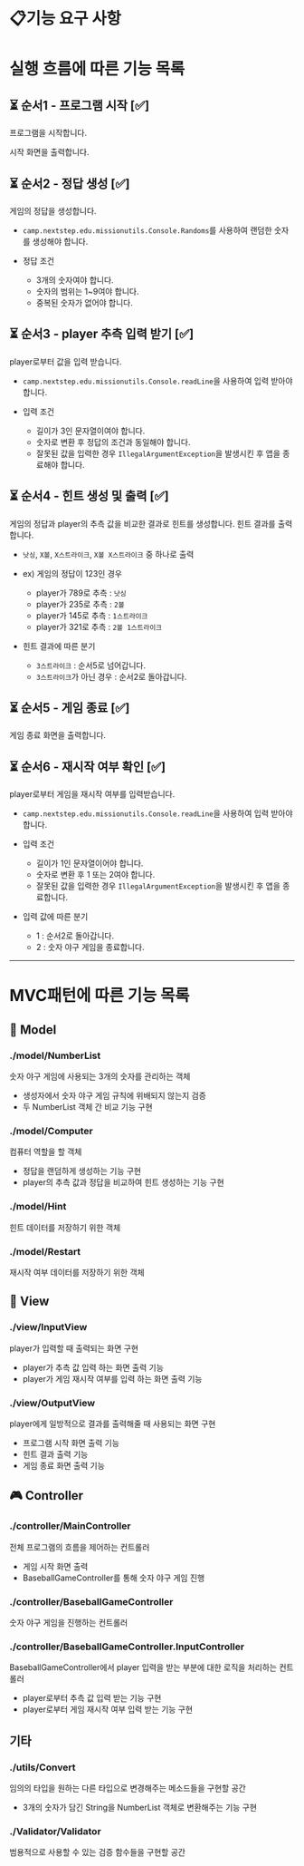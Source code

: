 # 📋기능 요구 사항

# 실행 흐름에 따른 기능 목록

## ⏳ 순서1 - 프로그램 시작 [✅]

프로그램을 시작합니다.

시작 화면을 출력합니다.

## ⏳ 순서2 - 정답 생성 [✅]

게임의 정답을 생성합니다.

* `camp.nextstep.edu.missionutils.Console.Randoms`를 사용하여 랜덤한 숫자를 생성해야 합니다.

* 정답 조건
    * 3개의 숫자여야 합니다.
    * 숫자의 범위는 1~9여야 합니다.
    * 중복된 숫자가 없어야 합니다.

## ⏳ 순서3 - player 추측 입력 받기 [✅]

player로부터 값을 입력 받습니다.

* `camp.nextstep.edu.missionutils.Console.readLine`을 사용하여 입력 받아야 합니다.

* 입력 조건
    * 길이가 3인 문자열이여야 합니다.
    * 숫자로 변환 후 정답의 조건과 동일해야 합니다.
    * 잘못된 값을 입력한 경우 `IllegalArgumentException`을 발생시킨 후 앱을 종료해야 합니다.

## ⏳ 순서4 - 힌트 생성 및 출력 [✅]

게임의 정답과 player의 추측 값을 비교한 결과로 힌트를 생성합니다.
힌트 결과를 출력합니다.

* `낫싱`, `X볼`, `X스트라이크`, `X볼 X스트라이크` 중 하나로 출력
* ex) 게임의 정답이 123인 경우
    * player가 789로 추측 : `낫싱`
    * player가 235로 추측 : `2볼`
    * player가 145로 추측 : `1스트라이크`
    * player가 321로 추측 : `2볼 1스트라이크`

* 힌트 결과에 따른 분기
    * `3스트라이크` : 순서5로 넘어갑니다.
    * `3스트라이크`가 아닌 경우 : 순서2로 돌아갑니다.

## ⏳ 순서5 - 게임 종료 [✅]

게임 종료 화면을 출력합니다.

## ⏳ 순서6 - 재시작 여부 확인 [✅]

player로부터 게임을 재시작 여부를 입력받습니다.

* `camp.nextstep.edu.missionutils.Console.readLine`을 사용하여 입력 받아야 합니다.
* 입력 조건
    * 길이가 1인 문자열이어야 합니다.
    * 숫자로 변환 후 1 또는 2여야 합니다.
    * 잘못된 값을 입력한 경우 `IllegalArgumentException`을 발생시킨 후 앱을 종료합니다.

* 입력 값에 따른 분기
    * 1 : 순서2로 돌아갑니다.
    * 2 : 숫자 야구 게임을 종료합니다.

---

# MVC패턴에 따른 기능 목록

## 🧑 Model

### ./model/NumberList

숫자 야구 게임에 사용되는 3개의 숫자를 관리하는 객체

* 생성자에서 숫자 야구 게임 규칙에 위배되지 않는지 검증
* 두 NumberList 객체 간 비교 기능 구현

### ./model/Computer

컴퓨터 역할을 할 객체

* 정답을 랜덤하게 생성하는 기능 구현
* player의 추측 값과 정답을 비교하여 힌트 생성하는 기능 구현

### ./model/Hint

힌트 데이터를 저장하기 위한 객체

### ./model/Restart

재시작 여부 데이터를 저장하기 위한 객체

## 🔎 View

### ./view/InputView

player가 입력할 때 출력되는 화면 구현

* player가 추측 값 입력 하는 화면 출력 기능
* player가 게임 재시작 여부를 입력 하는 화면 출력 기능

### ./view/OutputView

player에게 일방적으로 결과를 출력해줄 때 사용되는 화면 구현

* 프로그램 시작 화면 출력 기능
* 힌트 결과 출력 기능
* 게임 종료 화면 출력 기능

## 🎮 Controller

### ./controller/MainController

전체 프로그램의 흐름을 제어하는 컨트롤러

* 게임 시작 화면 출력
* BaseballGameController를 통해 숫자 야구 게임 진행

### ./controller/BaseballGameController

숫자 야구 게임을 진행하는 컨트롤러

### ./controller/BaseballGameController.InputController

BaseballGameController에서 player 입력을 받는 부분에 대한 로직을 처리하는 컨트롤러

* player로부터 추측 값 입력 받는 기능 구현
* player로부터 게임 재시작 여부 입력 받는 기능 구현

## 기타

### ./utils/Convert

임의의 타입을 원하는 다른 타입으로 변경해주는 메소드들을 구현할 공간

* 3개의 숫자가 담긴 String을 NumberList 객체로 변환해주는 기능 구현

### ./Validator/Validator

범용적으로 사용할 수 있는 검증 함수들을 구현할 공간